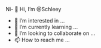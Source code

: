 Ni- 👋 Hi, I’m @Schleey
- 👀 I’m interested in ...
- 🌱 I’m currently learning ...
- 💞️ I’m looking to collaborate on ...
- 📫 How to reach me ...

<!---
Schleey/Schleey is a ✨ special ✨ repository because its `README.md` (this file) appears on your GitHub profile.
You can click the Preview link to take a look at your changes.
--->
